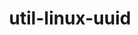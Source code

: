 ---
title: "util-linux-uuid"
layout: cache
categories: [package, develop-2024-06-09]
meta: {"versions": ["2.40.1"], "compilers": ["cce@=15.0.1", "gcc@=10.2.1", "gcc@=10.3.0", "gcc@=11.1.0", "gcc@=11.4.0", "gcc@=12.3.0", "gcc@=7.3.1", "gcc@=7.5.0", "gcc@=9.4.0", "oneapi@=2023.2.0", "oneapi@=2024.0.0"], "oss": ["amzn2", "centos7", "rhel8", "sle_hpc15", "ubuntu18.04", "ubuntu20.04", "ubuntu22.04"], "platforms": ["linux"], "targets": ["aarch64", "neoverse_n1", "neoverse_v1", "neoverse_v2", "ppc64le", "x86_64_v3", "x86_64_v4", "zen4"], "stacks": ["aws-isc", "aws-isc-aarch64", "aws-pcluster-neoverse_v1", "aws-pcluster-x86_64_v4", "build_systems", "data-vis-sdk", "developer-tools", "developer-tools-manylinux2014", "e4s", "e4s-cray-rhel", "e4s-cray-sles", "e4s-neoverse-v2", "e4s-neoverse_v1", "e4s-oneapi", "e4s-power", "e4s-rocm-external", "ml-linux-x86_64-cpu", "ml-linux-x86_64-cuda", "radiuss", "radiuss-aws", "radiuss-aws-aarch64", "root", "tutorial"], "num_specs": 20, "num_specs_by_stack": {"e4s-neoverse-v2": 1, "root": 20, "e4s-neoverse_v1": 1, "e4s-power": 1, "ml-linux-x86_64-cuda": 1, "e4s": 1, "ml-linux-x86_64-cpu": 1, "e4s-rocm-external": 1, "tutorial": 2, "build_systems": 1, "developer-tools": 1, "radiuss": 1, "e4s-oneapi": 1, "radiuss-aws-aarch64": 2, "aws-isc-aarch64": 2, "radiuss-aws": 1, "aws-isc": 1, "e4s-cray-rhel": 1, "aws-pcluster-neoverse_v1": 2, "aws-pcluster-x86_64_v4": 4, "data-vis-sdk": 1, "developer-tools-manylinux2014": 1, "e4s-cray-sles": 1}}
spec_details: [{"hash": "2i4raqzvx3si233u42zvuatf54yytdas", "compiler": "gcc@=11.4.0", "versions": ["2.40.1"], "os": "ubuntu22.04", "platform": "linux", "target": "neoverse_v2", "variants": ["build_system=autotools"], "stacks": ["e4s-neoverse-v2", "root"], "size": "-", "tarball": "https://binaries.spack.io/develop-2024-06-09/build_cache/linux-ubuntu22.04-neoverse_v2/gcc-11.4.0/util-linux-uuid-2.40.1/linux-ubuntu22.04-neoverse_v2-gcc-11.4.0-util-linux-uuid-2.40.1-2i4raqzvx3si233u42zvuatf54yytdas.spack"}, {"hash": "dqxfljk6iwbdxjter7h64epted5rpaqs", "compiler": "gcc@=11.4.0", "versions": ["2.40.1"], "os": "ubuntu22.04", "platform": "linux", "target": "neoverse_v1", "variants": ["build_system=autotools"], "stacks": ["root", "e4s-neoverse_v1"], "size": "-", "tarball": "https://binaries.spack.io/develop-2024-06-09/build_cache/linux-ubuntu22.04-neoverse_v1/gcc-11.4.0/util-linux-uuid-2.40.1/linux-ubuntu22.04-neoverse_v1-gcc-11.4.0-util-linux-uuid-2.40.1-dqxfljk6iwbdxjter7h64epted5rpaqs.spack"}, {"hash": "tjm2aenabap3o2ik62dvqk4zfch7zx2w", "compiler": "gcc@=9.4.0", "versions": ["2.40.1"], "os": "ubuntu20.04", "platform": "linux", "target": "ppc64le", "variants": ["build_system=autotools"], "stacks": ["e4s-power", "root"], "size": "-", "tarball": "https://binaries.spack.io/develop-2024-06-09/build_cache/linux-ubuntu20.04-ppc64le/gcc-9.4.0/util-linux-uuid-2.40.1/linux-ubuntu20.04-ppc64le-gcc-9.4.0-util-linux-uuid-2.40.1-tjm2aenabap3o2ik62dvqk4zfch7zx2w.spack"}, {"hash": "vl2hqwbtmma5haiq3zulcndrrzvgpdxz", "compiler": "gcc@=11.4.0", "versions": ["2.40.1"], "os": "ubuntu22.04", "platform": "linux", "target": "x86_64_v3", "variants": ["build_system=autotools"], "stacks": ["root", "ml-linux-x86_64-cuda", "e4s", "ml-linux-x86_64-cpu", "e4s-rocm-external", "tutorial"], "size": "-", "tarball": "https://binaries.spack.io/develop-2024-06-09/build_cache/linux-ubuntu22.04-x86_64_v3/gcc-11.4.0/util-linux-uuid-2.40.1/linux-ubuntu22.04-x86_64_v3-gcc-11.4.0-util-linux-uuid-2.40.1-vl2hqwbtmma5haiq3zulcndrrzvgpdxz.spack"}, {"hash": "5yrjssphnz2csrx23rhpla4mbrfqv5g7", "compiler": "gcc@=7.5.0", "versions": ["2.40.1"], "os": "ubuntu18.04", "platform": "linux", "target": "x86_64_v3", "variants": ["build_system=autotools"], "stacks": ["build_systems", "root", "developer-tools", "radiuss"], "size": "-", "tarball": "https://binaries.spack.io/develop-2024-06-09/build_cache/linux-ubuntu18.04-x86_64_v3/gcc-7.5.0/util-linux-uuid-2.40.1/linux-ubuntu18.04-x86_64_v3-gcc-7.5.0-util-linux-uuid-2.40.1-5yrjssphnz2csrx23rhpla4mbrfqv5g7.spack"}, {"hash": "32nr5qwq4qqhlitwq3ul6plpefiuw5cq", "compiler": "oneapi@=2024.0.0", "versions": ["2.40.1"], "os": "ubuntu22.04", "platform": "linux", "target": "x86_64_v3", "variants": ["build_system=autotools"], "stacks": ["e4s-oneapi", "root"], "size": "-", "tarball": "https://binaries.spack.io/develop-2024-06-09/build_cache/linux-ubuntu22.04-x86_64_v3/oneapi-2024.0.0/util-linux-uuid-2.40.1/linux-ubuntu22.04-x86_64_v3-oneapi-2024.0.0-util-linux-uuid-2.40.1-32nr5qwq4qqhlitwq3ul6plpefiuw5cq.spack"}, {"hash": "b7hgwsmddlxrxmseudarudo7lbrwpfyk", "compiler": "gcc@=7.3.1", "versions": ["2.40.1"], "os": "amzn2", "platform": "linux", "target": "neoverse_n1", "variants": ["build_system=autotools"], "stacks": ["radiuss-aws-aarch64", "root", "aws-isc-aarch64"], "size": "-", "tarball": "https://binaries.spack.io/develop-2024-06-09/build_cache/linux-amzn2-neoverse_n1/gcc-7.3.1/util-linux-uuid-2.40.1/linux-amzn2-neoverse_n1-gcc-7.3.1-util-linux-uuid-2.40.1-b7hgwsmddlxrxmseudarudo7lbrwpfyk.spack"}, {"hash": "4fasyn35nexswvzrvj63nlqzgsp2nven", "compiler": "gcc@=7.3.1", "versions": ["2.40.1"], "os": "amzn2", "platform": "linux", "target": "x86_64_v3", "variants": ["build_system=autotools"], "stacks": ["radiuss-aws", "root", "aws-isc"], "size": "-", "tarball": "https://binaries.spack.io/develop-2024-06-09/build_cache/linux-amzn2-x86_64_v3/gcc-7.3.1/util-linux-uuid-2.40.1/linux-amzn2-x86_64_v3-gcc-7.3.1-util-linux-uuid-2.40.1-4fasyn35nexswvzrvj63nlqzgsp2nven.spack"}, {"hash": "kua7jfo27ykaunq2jy6innfhttnv3gt5", "compiler": "gcc@=7.3.1", "versions": ["2.40.1"], "os": "amzn2", "platform": "linux", "target": "aarch64", "variants": ["build_system=autotools"], "stacks": ["radiuss-aws-aarch64", "root", "aws-isc-aarch64"], "size": "-", "tarball": "https://binaries.spack.io/develop-2024-06-09/build_cache/linux-amzn2-aarch64/gcc-7.3.1/util-linux-uuid-2.40.1/linux-amzn2-aarch64-gcc-7.3.1-util-linux-uuid-2.40.1-kua7jfo27ykaunq2jy6innfhttnv3gt5.spack"}, {"hash": "uynvobdcj7vwdsgkwhgt7wwlyi76cgph", "compiler": "cce@=15.0.1", "versions": ["2.40.1"], "os": "rhel8", "platform": "linux", "target": "zen4", "variants": ["build_system=autotools"], "stacks": ["root", "e4s-cray-rhel"], "size": "-", "tarball": "https://binaries.spack.io/develop-2024-06-09/build_cache/linux-rhel8-zen4/cce-15.0.1/util-linux-uuid-2.40.1/linux-rhel8-zen4-cce-15.0.1-util-linux-uuid-2.40.1-uynvobdcj7vwdsgkwhgt7wwlyi76cgph.spack"}, {"hash": "afgir7o2yrznvczec2kjvruqvlepcodw", "compiler": "gcc@=12.3.0", "versions": ["2.40.1"], "os": "amzn2", "platform": "linux", "target": "neoverse_n1", "variants": ["build_system=autotools"], "stacks": ["aws-pcluster-neoverse_v1", "root"], "size": "-", "tarball": "https://binaries.spack.io/develop-2024-06-09/build_cache/linux-amzn2-neoverse_n1/gcc-12.3.0/util-linux-uuid-2.40.1/linux-amzn2-neoverse_n1-gcc-12.3.0-util-linux-uuid-2.40.1-afgir7o2yrznvczec2kjvruqvlepcodw.spack"}, {"hash": "z2g2wd2be5nlwfe43gg5pascd7lxc7gi", "compiler": "oneapi@=2023.2.0", "versions": ["2.40.1"], "os": "amzn2", "platform": "linux", "target": "x86_64_v3", "variants": ["build_system=autotools"], "stacks": ["root", "aws-pcluster-x86_64_v4"], "size": "-", "tarball": "https://binaries.spack.io/develop-2024-06-09/build_cache/linux-amzn2-x86_64_v3/oneapi-2023.2.0/util-linux-uuid-2.40.1/linux-amzn2-x86_64_v3-oneapi-2023.2.0-util-linux-uuid-2.40.1-z2g2wd2be5nlwfe43gg5pascd7lxc7gi.spack"}, {"hash": "ygvn2mgnlhku5ymn6bkyvdp2kh2yltix", "compiler": "gcc@=11.1.0", "versions": ["2.40.1"], "os": "ubuntu20.04", "platform": "linux", "target": "x86_64_v3", "variants": ["build_system=autotools"], "stacks": ["data-vis-sdk", "root"], "size": "-", "tarball": "https://binaries.spack.io/develop-2024-06-09/build_cache/linux-ubuntu20.04-x86_64_v3/gcc-11.1.0/util-linux-uuid-2.40.1/linux-ubuntu20.04-x86_64_v3-gcc-11.1.0-util-linux-uuid-2.40.1-ygvn2mgnlhku5ymn6bkyvdp2kh2yltix.spack"}, {"hash": "wow6nnuufxoedbvt76ssl7fdmwsc6tbl", "compiler": "gcc@=10.2.1", "versions": ["2.40.1"], "os": "centos7", "platform": "linux", "target": "x86_64_v3", "variants": ["build_system=autotools"], "stacks": ["root", "developer-tools-manylinux2014"], "size": "-", "tarball": "https://binaries.spack.io/develop-2024-06-09/build_cache/linux-centos7-x86_64_v3/gcc-10.2.1/util-linux-uuid-2.40.1/linux-centos7-x86_64_v3-gcc-10.2.1-util-linux-uuid-2.40.1-wow6nnuufxoedbvt76ssl7fdmwsc6tbl.spack"}, {"hash": "bvtzvcbu7uhi7ohxyf276gl4tzqhlib2", "compiler": "gcc@=10.3.0", "versions": ["2.40.1"], "os": "sle_hpc15", "platform": "linux", "target": "x86_64_v4", "variants": ["build_system=autotools"], "stacks": ["root", "e4s-cray-sles"], "size": "-", "tarball": "https://binaries.spack.io/develop-2024-06-09/build_cache/linux-sle_hpc15-x86_64_v4/gcc-10.3.0/util-linux-uuid-2.40.1/linux-sle_hpc15-x86_64_v4-gcc-10.3.0-util-linux-uuid-2.40.1-bvtzvcbu7uhi7ohxyf276gl4tzqhlib2.spack"}, {"hash": "33jbtizv4wyr6tmneofr2btgvtnzcmnx", "compiler": "gcc@=12.3.0", "versions": ["2.40.1"], "os": "ubuntu22.04", "platform": "linux", "target": "x86_64_v3", "variants": ["build_system=autotools"], "stacks": ["root", "tutorial"], "size": "-", "tarball": "https://binaries.spack.io/develop-2024-06-09/build_cache/linux-ubuntu22.04-x86_64_v3/gcc-12.3.0/util-linux-uuid-2.40.1/linux-ubuntu22.04-x86_64_v3-gcc-12.3.0-util-linux-uuid-2.40.1-33jbtizv4wyr6tmneofr2btgvtnzcmnx.spack"}, {"hash": "6wr7yx4lsmi3yhmuirxoh3cljqq4mbll", "compiler": "gcc@=12.3.0", "versions": ["2.40.1"], "os": "amzn2", "platform": "linux", "target": "neoverse_v1", "variants": ["build_system=autotools"], "stacks": ["aws-pcluster-neoverse_v1", "root"], "size": "-", "tarball": "https://binaries.spack.io/develop-2024-06-09/build_cache/linux-amzn2-neoverse_v1/gcc-12.3.0/util-linux-uuid-2.40.1/linux-amzn2-neoverse_v1-gcc-12.3.0-util-linux-uuid-2.40.1-6wr7yx4lsmi3yhmuirxoh3cljqq4mbll.spack"}, {"hash": "dkhddrhaqxl24ncgn4rsynhcgf3wt7p7", "compiler": "gcc@=12.3.0", "versions": ["2.40.1"], "os": "amzn2", "platform": "linux", "target": "x86_64_v3", "variants": ["build_system=autotools"], "stacks": ["root", "aws-pcluster-x86_64_v4"], "size": "-", "tarball": "https://binaries.spack.io/develop-2024-06-09/build_cache/linux-amzn2-x86_64_v3/gcc-12.3.0/util-linux-uuid-2.40.1/linux-amzn2-x86_64_v3-gcc-12.3.0-util-linux-uuid-2.40.1-dkhddrhaqxl24ncgn4rsynhcgf3wt7p7.spack"}, {"hash": "ajrl7tucfetsgfph6jfsnhxgzpy5fedm", "compiler": "oneapi@=2023.2.0", "versions": ["2.40.1"], "os": "amzn2", "platform": "linux", "target": "x86_64_v4", "variants": ["build_system=autotools"], "stacks": ["root", "aws-pcluster-x86_64_v4"], "size": "-", "tarball": "https://binaries.spack.io/develop-2024-06-09/build_cache/linux-amzn2-x86_64_v4/oneapi-2023.2.0/util-linux-uuid-2.40.1/linux-amzn2-x86_64_v4-oneapi-2023.2.0-util-linux-uuid-2.40.1-ajrl7tucfetsgfph6jfsnhxgzpy5fedm.spack"}, {"hash": "4pwt7argxmqgfdwz5u7x2uwq57lkww7p", "compiler": "gcc@=12.3.0", "versions": ["2.40.1"], "os": "amzn2", "platform": "linux", "target": "x86_64_v4", "variants": ["build_system=autotools"], "stacks": ["root", "aws-pcluster-x86_64_v4"], "size": "-", "tarball": "https://binaries.spack.io/develop-2024-06-09/build_cache/linux-amzn2-x86_64_v4/gcc-12.3.0/util-linux-uuid-2.40.1/linux-amzn2-x86_64_v4-gcc-12.3.0-util-linux-uuid-2.40.1-4pwt7argxmqgfdwz5u7x2uwq57lkww7p.spack"}]
---